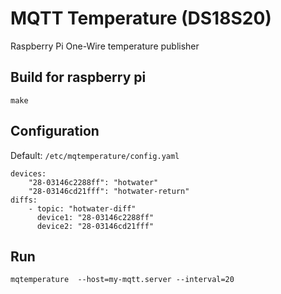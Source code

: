 # MQTT Temperature (DS18S20)

Raspberry Pi One-Wire temperature publisher

## Build for raspberry pi

```
make
```

## Configuration

Default: `/etc/mqtemperature/config.yaml`

```
devices:
    "28-03146c2288ff": "hotwater"
    "28-03146cd21fff": "hotwater-return"
diffs:
    - topic: "hotwater-diff"
      device1: "28-03146c2288ff"
      device2: "28-03146cd21fff"
```

## Run

```
mqtemperature  --host=my-mqtt.server --interval=20
```
